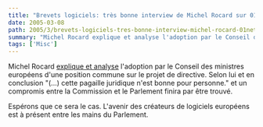 ```yaml
---
title: "Brevets logiciels: très bonne interview de Michel Rocard sur 01net"
date: 2005-03-08
path: 2005/3/brevets-logiciels-tres-bonne-interview-michel-rocard-01net
summary: "Michel Rocard explique et analyse l'adoption par le Conseil des ministres europ&#233;ens d'une position commune sur le projet de directive."
tags: ['Misc']
---
```


Michel Rocard <a href="http://www.01net.com/article/268317.html">explique et
analyse</a> l'adoption par le Conseil des ministres europ&#233;ens d'une position 
commune sur le projet de directive. Selon lui et en conclusion "(...) cette 
pagaille juridique n'est bonne pour personne." et un compromis entre la 
Commission et le Parlement finira par &#234;tre trouv&#233;.

Esp&#233;rons que ce sera le cas. L'avenir des cr&#233;ateurs de logiciels europ&#233;ens est &#224; pr&#233;sent entre les mains du Parlement. 

